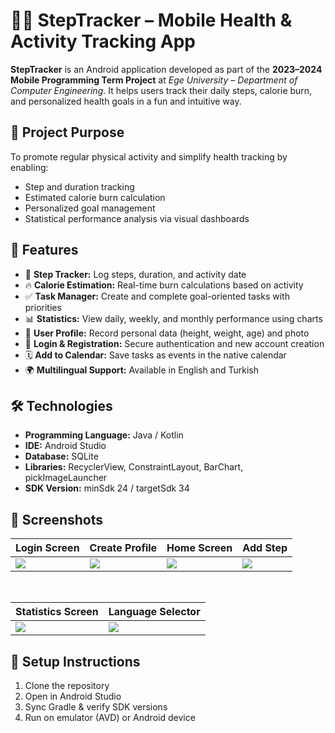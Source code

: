 # 🏃‍♂️ StepTracker – Mobile Health & Activity Tracking App

**StepTracker** is an Android application developed as part of the **2023–2024 Mobile Programming Term Project** at *Ege University – Department of Computer Engineering*. It helps users track their daily steps, calorie burn, and personalized health goals in a fun and intuitive way.

## 🎯 Project Purpose

To promote regular physical activity and simplify health tracking by enabling:

- Step and duration tracking  
- Estimated calorie burn calculation  
- Personalized goal management  
- Statistical performance analysis via visual dashboards  

## 🚀 Features

- 🏃 **Step Tracker:** Log steps, duration, and activity date  
- 🔥 **Calorie Estimation:** Real-time burn calculations based on activity  
- ✅ **Task Manager:** Create and complete goal-oriented tasks with priorities  
- 📊 **Statistics:** View daily, weekly, and monthly performance using charts  
- 👤 **User Profile:** Record personal data (height, weight, age) and photo  
- 🔐 **Login & Registration:** Secure authentication and new account creation  
- 🗓️ **Add to Calendar:** Save tasks as events in the native calendar  
- 🌍 **Multilingual Support:** Available in English and Turkish  

## 🛠️ Technologies

- **Programming Language:** Java / Kotlin  
- **IDE:** Android Studio  
- **Database:** SQLite  
- **Libraries:** RecyclerView, ConstraintLayout, BarChart, pickImageLauncher  
- **SDK Version:** minSdk 24 / targetSdk 34  

## 📸 Screenshots

| Login Screen | Create Profile | Home Screen | Add Step |
|--------------|----------------|-------------|----------|
| ![](https://github.com/user-attachments/assets/3ef2a228-6ce4-4c5e-831c-27d372b18917) | ![](https://github.com/user-attachments/assets/d50d0c37-b44a-4956-807f-ae51424e907d) | ![](https://github.com/user-attachments/assets/bfade80f-e232-4038-a00d-81a881a54ffd) | ![](https://github.com/user-attachments/assets/26f8ac2d-0869-427a-bfd4-2abe165f2d64) |

<br/>

| Statistics Screen | Language Selector |
|-------------------|--------------------|
| ![](https://github.com/user-attachments/assets/c22ea195-8ab1-470d-8bc3-313d4442223c) | ![](https://github.com/user-attachments/assets/f29b2b4a-aa5c-4e71-99dd-87179b3d2df6) |


## 🔧 Setup Instructions

1. Clone the repository  
2. Open in Android Studio  
3. Sync Gradle & verify SDK versions  
4. Run on emulator (AVD) or Android device  
